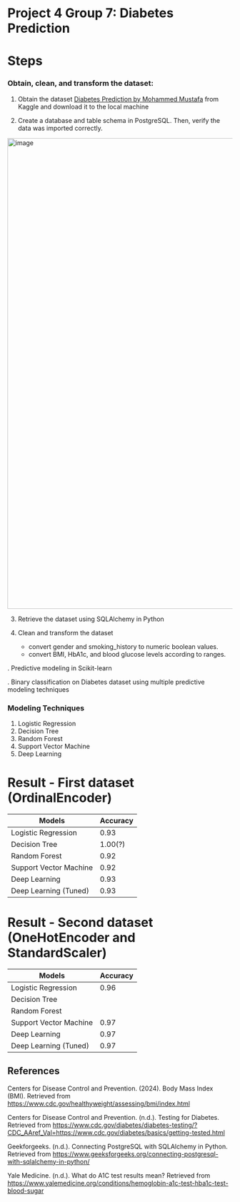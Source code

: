 # Project 4 Group 7: Diabetes Prediction

# Steps

### Obtain, clean, and transform the dataset:

1. Obtain the dataset [Diabetes Prediction by Mohammed Mustafa](https://www.kaggle.com/datasets/iammustafatz/diabetes-prediction-dataset) from Kaggle and download it to the local machine

2. Create a database and table schema in PostgreSQL. Then, verify the data was imported correctly.

<img width="1054" alt="image" src="https://github.com/Colex317/Project-4-Group-7_Diabetes_Prediction/assets/148498483/6d36bfb2-93ea-49c1-84cb-e7ee22737375">

3. Retrieve the dataset using SQLAlchemy in Python

4. Clean and transform the dataset

   - convert gender and smoking_history to numeric boolean values.
   - convert BMI, HbA1c, and blood glucose levels according to ranges.






. Predictive modeling in Scikit-learn

. Binary classification on Diabetes dataset using multiple predictive modeling techniques

### Modeling Techniques 

1. Logistic Regression
2. Decision Tree
3. Random Forest 
4. Support Vector Machine
5. Deep Learning

# Result - First dataset (OrdinalEncoder)

| Models                  |   Accuracy   |
|-------------------------|--------------|
| Logistic Regression     |      0.93    |
| Decision Tree           |      1.00(?) |
| Random Forest           |      0.92    |
| Support Vector Machine  |      0.92    |
| Deep Learning           |      0.93    |
| Deep Learning (Tuned)   |      0.93    |

# Result - Second dataset (OneHotEncoder and StandardScaler)

| Models                  |   Accuracy   |
|-------------------------|--------------|
| Logistic Regression     |      0.96    |
| Decision Tree           |              |
| Random Forest           |              |
| Support Vector Machine  |      0.97    |
| Deep Learning           |      0.97    |
| Deep Learning (Tuned)   |      0.97    |


## References

Centers for Disease Control and Prevention. (2024). Body Mass Index (BMI). Retrieved from https://www.cdc.gov/healthyweight/assessing/bmi/index.html

Centers for Disease Control and Prevention. (n.d.). Testing for Diabetes. Retrieved from https://www.cdc.gov/diabetes/diabetes-testing/?CDC_AAref_Val=https://www.cdc.gov/diabetes/basics/getting-tested.html

Geekforgeeks. (n.d.). Connecting PostgreSQL with SQLAlchemy in Python. Retrieved from https://www.geeksforgeeks.org/connecting-postgresql-with-sqlalchemy-in-python/

Yale Medicine. (n.d.). What do A1C test results mean? Retrieved from https://www.yalemedicine.org/conditions/hemoglobin-a1c-test-hba1c-test-blood-sugar

